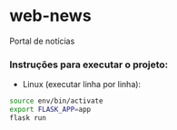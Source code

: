 # web-news
Portal de notícias

### Instruções para executar o projeto:

 - Linux (executar linha por linha): 
 ```bash
 source env/bin/activate
 export FLASK_APP=app
 flask run
 ```
